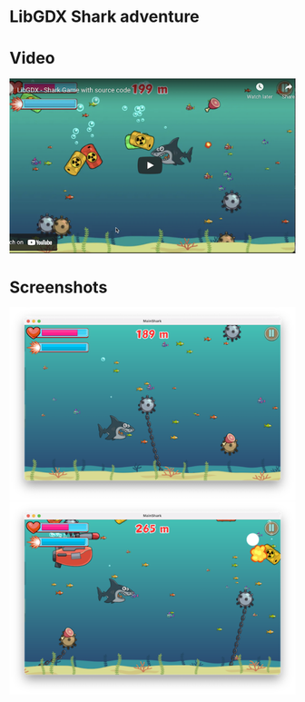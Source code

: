 # LibGDX Shark adventure



# Video

[![Youtube](https://github.com/Yayo-Arellano/libgx_shark_adventure/blob/master/screenshots/youtube.png?raw=true)](https://youtu.be/9aHX_X2RZ00)

# Screenshots

![Screenshot1](https://github.com/Yayo-Arellano/libgx_shark_adventure/blob/master/screenshots/image1.png?raw=true)
![Screenshot2](https://github.com/Yayo-Arellano/libgx_shark_adventure/blob/master/screenshots/image2.png?raw=true)